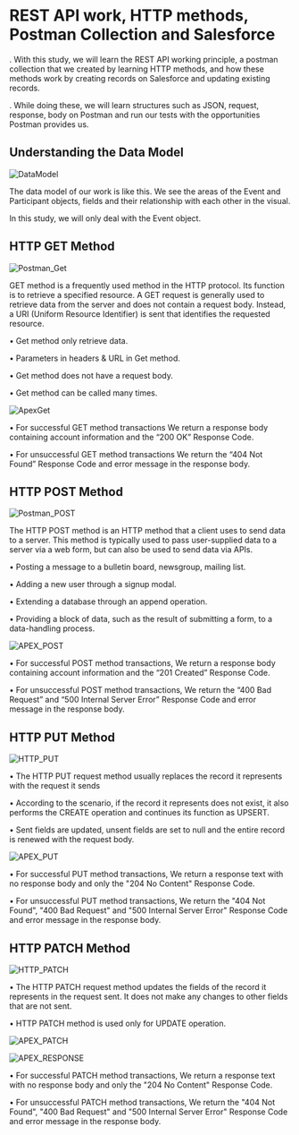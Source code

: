 # REST API work, HTTP methods, Postman Collection and Salesforce 

. With this study, we will learn the REST API working principle, a postman collection that we created by learning HTTP methods, and how these methods work by creating records on Salesforce and updating existing records.

. While doing these, we will learn structures such as JSON, request, response, body on Postman and run our tests with the opportunities Postman provides us.

## Understanding the Data Model

![DataModel](https://github.com/yusufacarr18/REST-API-Integration-HTTP-Methods-In-Salesforce-with-Postman-Testing/blob/main/images/UnderstandingDataModel.png)
 
The data model of our work is like this. We see the areas of the Event and Participant objects, fields and their relationship with each other in the visual.

In this study, we will only deal with the Event object.



## HTTP GET Method

![Postman_Get](https://github.com/yusufacarr18/REST-API-Integration-HTTP-Methods-In-Salesforce-with-Postman-Testing/blob/main/images/Postman_Get.gif)

GET method is a frequently used method in the HTTP protocol. Its function is to retrieve a specified resource. A GET request is generally used to retrieve data from the server and does not contain a request body. Instead, a URI (Uniform Resource Identifier) is sent that identifies the requested resource.

•	Get method only retrieve data.

•	Parameters in headers & URL in Get method.

•	Get method does not have a request body.

•	Get method can be called many times.

![ApexGet](https://github.com/yusufacarr18/REST-API-Integration-HTTP-Methods-In-Salesforce-with-Postman-Testing/blob/main/images/ApexGetMethod.png)

•	For successful GET method transactions We return a response body containing account information and the “200 OK” Response Code.

•	For unsuccessful GET method transactions We return the “404 Not Found” Response Code and error message in the response body.

## HTTP POST Method

 ![Postman_POST](https://github.com/yusufacarr18/REST-API-Integration-HTTP-Methods-In-Salesforce-with-Postman-Testing/blob/main/images/Postman_Post.gif)

The HTTP POST method is an HTTP method that a client uses to send data to a server. This method is typically used to pass user-supplied data to a server via a web form, but can also be used to send data via APIs.

• Posting a message to a bulletin board, newsgroup, mailing list.

• Adding a new user through a signup modal.

• Extending a database through an append operation.

• Providing a block of data, such as the result of submitting a form, to a data-handling process.

  ![APEX_POST](https://github.com/yusufacarr18/REST-API-Integration-HTTP-Methods-In-Salesforce-with-Postman-Testing/blob/main/images/ApexPostMethod.png)

•	For successful POST method transactions, We return a response body containing account information and the “201 Created” Response Code.

•	For unsuccessful POST method transactions, We return the “400 Bad Request” and “500 Internal Server Error” Response Code and error message in the response body.


## HTTP PUT Method

 ![HTTP_PUT](https://github.com/yusufacarr18/REST-API-Integration-HTTP-Methods-In-Salesforce-with-Postman-Testing/blob/main/images/HTTPPutMethod.png)

•	The HTTP PUT request method usually replaces the record it represents with the request it sends

•	According to the scenario, if the record it represents does not exist, it also performs the CREATE operation and continues its function as UPSERT.

•	Sent fields are updated, unsent fields are set to null and the entire record is renewed with the request body.

  ![APEX_PUT](https://github.com/yusufacarr18/REST-API-Integration-HTTP-Methods-In-Salesforce-with-Postman-Testing/blob/main/images/ApexPutMethod.png)

•	For successful PUT method transactions, We return a response text with no response body and only the "204 No Content" Response Code.

•	For unsuccessful PUT method transactions, We return the "404 Not Found", "400 Bad Request" and "500 Internal Server Error" Response Code and error message in the response body.

 



## HTTP PATCH Method

 ![HTTP_PATCH](https://github.com/yusufacarr18/REST-API-Integration-HTTP-Methods-In-Salesforce-with-Postman-Testing/blob/main/images/HTTPPatchHMethod.png)
 
•	The HTTP PATCH request method updates the fields of the record it represents in the request sent. It does not make any changes to other fields that are not sent.

•	HTTP PATCH method is used only for UPDATE operation. 

  ![APEX_PATCH](https://github.com/yusufacarr18/REST-API-Integration-HTTP-Methods-In-Salesforce-with-Postman-Testing/blob/main/images/ApexPatchMethod.png)

  ![APEX_RESPONSE](https://github.com/yusufacarr18/REST-API-Integration-HTTP-Methods-In-Salesforce-with-Postman-Testing/blob/main/images/ApexResponsehMethod.png)

•	For successful PATCH method transactions, We return a response text with no response body and only the "204 No Content" Response Code.

•	For unsuccessful PATCH method transactions, We return the "404 Not Found", "400 Bad Request" and "500 Internal Server Error" Response Code and error message in the response body.





 


